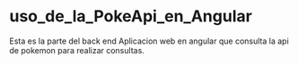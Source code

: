 # uso_de_la_PokeApi_en_Angular
Esta es la parte del back end
Aplicacion web en angular que consulta la api de pokemon para realizar consultas.
